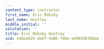 ```yaml
---
content_type: instructor
first_name: Eric Robsky
last_name: Huntley
middle_initial: ''
salutation: ''
title: Eric Robsky Huntley
uid: e48a4d25-da5f-4a0b-fdba-e4983d6368aa
---
```

